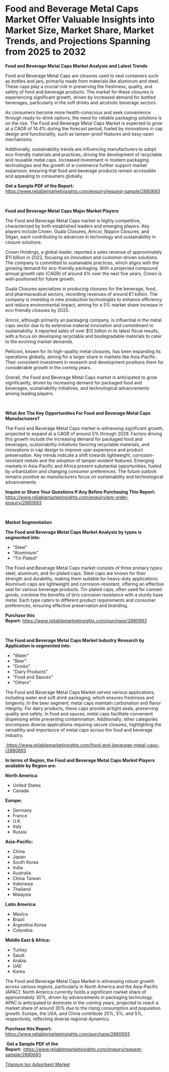<p><h1>Food and Beverage Metal Caps Market Offer Valuable Insights into Market Size, Market Share, Market Trends, and Projections Spanning from 2025 to 2032</h1></p><p><strong>Food and Beverage Metal Caps Market Analysis and Latest Trends</strong></p>
<p><p>Food and Beverage Metal Caps are closures used to seal containers such as bottles and jars, primarily made from materials like aluminum and steel. These caps play a crucial role in preserving the freshness, quality, and safety of food and beverage products. The market for these closures is experiencing significant growth, driven by increased demand for bottled beverages, particularly in the soft drinks and alcoholic beverage sectors. </p><p>As consumers become more health-conscious and seek convenience through ready-to-drink options, the need for reliable packaging solutions is on the rise. The Food and Beverage Metal Caps Market is expected to grow at a CAGR of 14.4% during the forecast period, fueled by innovations in cap design and functionality, such as tamper-proof features and easy-open mechanisms. </p><p>Additionally, sustainability trends are influencing manufacturers to adopt eco-friendly materials and practices, driving the development of recyclable and reusable metal caps. Increased investment in modern packaging technologies and the growth of e-commerce further support market expansion, ensuring that food and beverage products remain accessible and appealing to consumers globally.</p></p>
<p><strong>Get a Sample PDF of the Report:&nbsp;</strong> <a href="https://www.reliablemarketinsights.com/enquiry/request-sample/2880693?utm_campaign=2938&utm_medium=2&utm_source=Github&utm_content=ia&utm_term=12032025&utm_id=food-and-beverage-metal-caps">https://www.reliablemarketinsights.com/enquiry/request-sample/2880693</a></p>
<p>&nbsp;</p>
<p><strong>Food and Beverage Metal Caps Major Market Players</strong></p>
<p><p>The Food and Beverage Metal Caps market is highly competitive, characterized by both established leaders and emerging players. Key players include Crown, Guala Closures, Amcor, Nippon Closures, and Silgan, each contributing to advances in technology and sustainability in closure solutions.</p><p>Crown Holdings, a global leader, reported a sales revenue of approximately $11 billion in 2022, focusing on innovation and customer-driven solutions. The company is committed to sustainable practices, which aligns with the growing demand for eco-friendly packaging. With a projected compound annual growth rate (CAGR) of around 4% over the next five years, Crown is well-positioned for future growth.</p><p>Guala Closures specializes in producing closures for the beverage, food, and pharmaceutical sectors, recording revenues of around €1 billion. The company is investing in new production technologies to enhance efficiency and reduce environmental impact, aiming for a 5% market share increase in eco-friendly closures by 2025.</p><p>Amcor, although primarily an packaging company, is influential in the metal caps sector due to its extensive material innovation and commitment to sustainability. It reported sales of over $12 billion in its latest fiscal results, with a focus on developing recyclable and biodegradable materials to cater to the evolving market demands.</p><p>Pelliconi, known for its high-quality metal closures, has been expanding its operations globally, aiming for a larger share in markets like Asia-Pacific. Their consistent investment in research and development positions them for considerable growth in the coming years.</p><p>Overall, the Food and Beverage Metal Caps market is anticipated to grow significantly, driven by increasing demand for packaged food and beverages, sustainability initiatives, and technological advancements among leading players.</p></p>
<p>&nbsp;</p>
<p><strong>What Are The Key Opportunities For Food and Beverage Metal Caps Manufacturers?</strong></p>
<p><p>The Food and Beverage Metal Caps market is witnessing significant growth, projected to expand at a CAGR of around 5% through 2028. Factors driving this growth include the increasing demand for packaged food and beverages, sustainability initiatives favoring recyclable materials, and innovations in cap design to improve user experience and product preservation. Key trends indicate a shift towards lightweight, corrosion-resistant metals and the adoption of tamper-evident features. Emerging markets in Asia-Pacific and Africa present substantial opportunities, fueled by urbanization and changing consumer preferences. The future outlook remains positive as manufacturers focus on sustainability and technological advancements.</p></p>
<p><strong>Inquire or Share Your Questions If Any Before Purchasing This Report:</strong> <a href="https://www.reliablemarketinsights.com/enquiry/pre-order-enquiry/2880693?utm_campaign=2938&utm_medium=2&utm_source=Github&utm_content=ia&utm_term=12032025&utm_id=food-and-beverage-metal-caps">https://www.reliablemarketinsights.com/enquiry/pre-order-enquiry/2880693</a></p>
<p>&nbsp;</p>
<p><strong>Market Segmentation</strong></p>
<p><strong>The Food and Beverage Metal Caps Market Analysis by types is segmented into:</strong></p>
<p><ul><li>"Steel"</li><li>"Aluminium"</li><li>"Tin Plated"</li></ul></p>
<p><p>The Food and Beverage Metal Caps market consists of three primary types: steel, aluminum, and tin-plated caps. Steel caps are known for their strength and durability, making them suitable for heavy-duty applications. Aluminum caps are lightweight and corrosion-resistant, offering an effective seal for various beverage products. Tin-plated caps, often used for canned goods, combine the benefits of tin’s corrosion resistance with a sturdy base metal. Each type caters to different product requirements and consumer preferences, ensuring effective preservation and branding.</p></p>
<p><strong>Purchase this Report:&nbsp;</strong><a href="https://www.reliablemarketinsights.com/purchase/2880693?utm_campaign=2938&utm_medium=2&utm_source=Github&utm_content=ia&utm_term=12032025&utm_id=food-and-beverage-metal-caps">https://www.reliablemarketinsights.com/purchase/2880693</a></p>
<p>&nbsp;</p>
<p><strong>The Food and Beverage Metal Caps Market Industry Research by Application is segmented into:</strong></p>
<p><ul><li>"Water"</li><li>"Beer"</li><li>"Drinks"</li><li>"Dairy Products"</li><li>"Food and Sauces"</li><li>"Others"</li></ul></p>
<p><p>The Food and Beverage Metal Caps Market serves various applications, including water and soft drink packaging, which ensures freshness and longevity. In the beer segment, metal caps maintain carbonation and flavor integrity. For dairy products, these caps provide airtight seals, preserving quality and safety. In food and sauces, metal caps facilitate convenient dispensing while preventing contamination. Additionally, other categories encompass diverse applications requiring secure closures, highlighting the versatility and importance of metal caps across the food and beverage industry.</p></p>
<p><a href="https://www.reliablemarketinsights.com/food-and-beverage-metal-caps-r2880693?utm_campaign=2938&utm_medium=2&utm_source=Github&utm_content=ia&utm_term=12032025&utm_id=food-and-beverage-metal-caps">&nbsp;https://www.reliablemarketinsights.com/food-and-beverage-metal-caps-r2880693</a></p>
<p><strong>In terms of Region, the Food and Beverage Metal Caps Market Players available by Region are:</strong></p>
<p>
    <p> <strong> North America: </strong>
        <ul>
            <li>United States</li>
            <li>Canada</li>
        </ul>
        </p> 
    <p> <strong> Europe: </strong>
        <ul>
            <li>Germany</li>
            <li>France</li>
            <li>U.K.</li>
            <li>Italy</li>
            <li>Russia</li>
        </ul>
        </p> 
    <p> <strong> Asia-Pacific: </strong>
        <ul>
            <li>China</li>
            <li>Japan</li>
            <li>South Korea</li>
            <li>India</li>
            <li>Australia</li>
            <li>China Taiwan</li>
            <li>Indonesia</li>
            <li>Thailand</li>
            <li>Malaysia</li>
        </ul>
        </p> 
    <p> <strong> Latin America: </strong>
        <ul>
            <li>Mexico</li>
            <li>Brazil</li>
            <li>Argentina Korea</li>
            <li>Colombia</li>
        </ul>
        </p> 
    <p> <strong> Middle East & Africa: </strong>
        <ul>
            <li>Turkey</li>
            <li>Saudi</li>
            <li>Arabia</li>
            <li>UAE</li>
            <li>Korea</li>
        </ul>
    </p>
    </p>
<p><p>The Food and Beverage Metal Caps Market is witnessing robust growth across various regions, particularly in North America and the Asia-Pacific (APAC). North America currently holds a significant market share of approximately 30%, driven by advancements in packaging technology. APAC is anticipated to dominate in the coming years, projected to reach a market share of around 35% due to the rising consumption and population growth. Europe, the USA, and China contribute 25%, 5%, and 5%, respectively, reflecting diverse regional dynamics.</p></p>
<p><strong>Purchase this Report: </strong><a href="https://www.reliablemarketinsights.com/purchase/2880693?utm_campaign=2938&utm_medium=2&utm_source=Github&utm_content=ia&utm_term=12032025&utm_id=food-and-beverage-metal-caps">https://www.reliablemarketinsights.com/purchase/2880693</a></p>
<p>&nbsp;<strong>Get a Sample PDF of the Report:&nbsp;&nbsp;</strong><a href="https://www.reliablemarketinsights.com/enquiry/request-sample/2880693?utm_campaign=2938&utm_medium=2&utm_source=Github&utm_content=ia&utm_term=12032025&utm_id=food-and-beverage-metal-caps">https://www.reliablemarketinsights.com/enquiry/request-sample/2880693</a></p>
<p><strong></strong></p>
<p><p><a href="https://github.com/viipposahko25/Market-Research-Report-List-1/blob/main/titanium-ion-adsorbent-market.md?utm_campaign=2938&utm_medium=2&utm_source=Github&utm_content=ia&utm_term=12032025&utm_id=food-and-beverage-metal-caps">Titanium Ion Adsorbent Market</a></p></p>